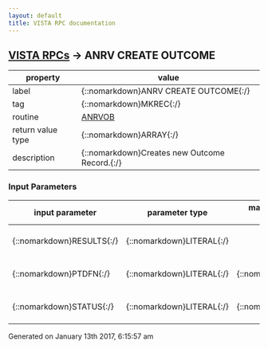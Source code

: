```yaml
---
layout: default
title: VISTA RPC documentation
---
```




## [VISTA RPCs](TableOfContent.md) &#8594; ANRV CREATE OUTCOME 

 property | value 
--- | --- 
 label | {::nomarkdown}ANRV CREATE OUTCOME{:/}
 tag | {::nomarkdown}MKREC{:/}
 routine | [ANRVOB](http://code.osehra.org/dox/Routine_ANRVOB_source.html)
 return value type | {::nomarkdown}ARRAY{:/}
 description | {::nomarkdown}Creates new Outcome Record.{:/}

### Input Parameters

| input parameter | parameter type | maximum data length | required | description | 
| --- | --- | --- | --- | --- | 
| {::nomarkdown}RESULTS{:/} | {::nomarkdown}LITERAL{:/} |  | {::nomarkdown}true{:/} | {::nomarkdown}Results passed back to calling application{:/} | 
| {::nomarkdown}PTDFN{:/} | {::nomarkdown}LITERAL{:/} | {::nomarkdown}50{:/} | {::nomarkdown}true{:/} | {::nomarkdown}Patients internal entry number.{:/} | 
| {::nomarkdown}STATUS{:/} | {::nomarkdown}LITERAL{:/} | {::nomarkdown}50{:/} | {::nomarkdown}true{:/} | {::nomarkdown}Whether Inpatient or Outpatient.{:/} | 




 Generated on January 13th 2017, 6:15:57 am